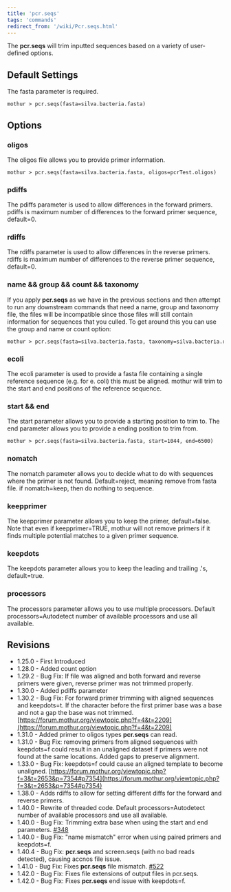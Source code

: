 ```yaml
---
title: 'pcr.seqs'
tags: 'commands'
redirect_from: '/wiki/Pcr.seqs.html'
---
```

The **pcr.seqs** will trim inputted sequences based
on a variety of user-defined options.

## Default Settings

The fasta parameter is required.

    mothur > pcr.seqs(fasta=silva.bacteria.fasta)

## Options

### oligos

The oligos file allows you to provide primer information.

    mothur > pcr.seqs(fasta=silva.bacteria.fasta, oligos=pcrTest.oligos)

### pdiffs

The pdiffs parameter is used to allow differences in the forward
primers. pdiffs is maximum number of differences to the forward primer
sequence, default=0.

### rdiffs

The rdiffs parameter is used to allow differences in the reverse
primers. rdiffs is maximum number of differences to the reverse primer
sequence, default=0.

### name && group && count && taxonomy

If you apply **pcr.seqs** as we have in the previous sections and then
attempt to run any downstream commands that need a name, group and
taxonomy file, the files will be incompatible since those files will
still contain information for sequences that you culled. To get around
this you can use the group and name or count option:

    mothur > pcr.seqs(fasta=silva.bacteria.fasta, taxonomy=silva.bacteria.rdp.tax)

### ecoli

The ecoli parameter is used to provide a fasta file containing a single
reference sequence (e.g. for e. coli) this must be aligned. mothur will
trim to the start and end positions of the reference sequence.

### start && end

The start parameter allows you to provide a starting position to trim
to. The end parameter allows you to provide a ending position to trim
from.

    mothur > pcr.seqs(fasta=silva.bacteria.fasta, start=1044, end=6500)

### nomatch

The nomatch parameter allows you to decide what to do with sequences
where the primer is not found. Default=reject, meaning remove from fasta
file. if nomatch=keep, then do nothing to sequence.

### keepprimer

The keepprimer parameter allows you to keep the primer, default=false.
Note that even if keepprimer=TRUE, mothur will not remove primers if it
finds multiple potential matches to a given primer sequence.

### keepdots

The keepdots parameter allows you to keep the leading and trailing .'s,
default=true.

### processors

The processors parameter allows you to use multiple processors. Default
processors=Autodetect number of available processors and use all
available.

## Revisions

-   1.25.0 - First Introduced
-   1.28.0 - Added count option
-   1.29.2 - Bug Fix: If file was aligned and both forward and reverse
    primers were given, reverse primer was not trimmed properly.
-   1.30.0 - Added pdiffs parameter
-   1.30.2 - Bug Fix: For forward primer trimming with aligned sequences
    and keepdots=t. If the character before the first primer base was a
    base and not a gap the base was not trimmed.
    [https://forum.mothur.org/viewtopic.php?f=4&t=2209](https://forum.mothur.org/viewtopic.php?f=4&t=2209)
-   1.31.0 - Added primer to oligos types **pcr.seqs** can read.
-   1.31.0 - Bug Fix: removing primers from aligned sequences with
    keepdots=f could result in an unaligned dataset if primers were not
    found at the same locations. Added gaps to preserve alignment.
-   1.33.0 - Bug Fix: keepdots=f could cause an aligned template to
    become unaligned.
    [https://forum.mothur.org/viewtopic.php?f=3&t=2653&p=7354#p7354](https://forum.mothur.org/viewtopic.php?f=3&t=2653&p=7354#p7354)
-   1.38.0 - Adds rdiffs to allow for setting different diffs for the
    forward and reverse primers.
-   1.40.0 - Rewrite of threaded code. Default processors=Autodetect
    number of available processors and use all available.
-   1.40.0 - Bug Fix: Trimming extra base when using the start and end
    parameters. [\#348](https://github.com/mothur/mothur/issues/348)
-   1.40.0 - Bug Fix: "name mismatch" error when using paired primers
    and keepdots=f.
-   1.40.4 - Bug Fix: **pcr.seqs** and screen.seqs (with no bad reads
    detected), causing accnos file issue.
-   1.41.0 - Bug Fix: Fixes **pcr.seqs** file mismatch.
    [\#522](https://github.com/mothur/mothur/issues/522)
-   1.42.0 - Bug Fix: Fixes file extensions of output files in pcr.seqs.
-   1.42.0 - Bug Fix: Fixes **pcr.seqs** end issue with keepdots=f.


